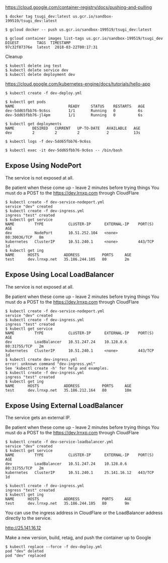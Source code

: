 
https://cloud.google.com/container-registry/docs/pushing-and-pulling

    $ docker tag tsugi_dev:latest us.gcr.io/sandbox-199519/tsugi_dev:latest

    $ gcloud docker -- push us.gcr.io/sandbox-199519/tsugi_dev:latest

    $ gcloud container images list-tags us.gcr.io/sandbox-199519/tsugi_dev
    DIGEST        TAGS  TIMESTAMP
    97c32f87376e  latest  2018-03-22T00:17:31

Cleanup

    $ kubectl delete ing test
    $ kubectl delete service dev
    $ kubectl delete deployment dev

https://cloud.google.com/kubernetes-engine/docs/tutorials/hello-app

    $ kubectl create -f dev-deploy.yml

    $ kubectl get pods
    NAME                        READY     STATUS    RESTARTS   AGE
    dev-5dd65fbb76-9c6ss        1/1       Running   0          6s
    dev-5dd65fbb76-jl4pm        1/1       Running   0          6s

    $ kubectl get deployments
    NAME        DESIRED   CURRENT   UP-TO-DATE   AVAILABLE   AGE
    dev         2         2         2            2           13s

    $ kubectl logs -f dev-5dd65fbb76-9c6ss

    $ kubectl exec -it dev-5dd65fbb76-9c6ss -- /bin/bash

Expose Using NodePort
---------------------

The service is not exposed at all.

Be patient when these come up - leave 2 minutes before trying things
You must do a POST to the https://dev.lrnxp.com through CloudFlare

    $ kubectl create -f dev-service-nodeport.yml 
    service "dev" created
    $ kubectl create -f dev-ingress.yml 
    ingress "test" created
    $ kubectl get service
    NAME         TYPE           CLUSTER-IP      EXTERNAL-IP    PORT(S)        AGE
    dev          NodePort       10.51.252.104   <none>         80:30036/TCP   8m
    kubernetes   ClusterIP      10.51.240.1     <none>         443/TCP        1d
    $ kubectl get ing
    NAME      HOSTS           ADDRESS          PORTS     AGE
    test      dev.lrnxp.net   35.186.244.105   80        2m

Expose Using Local LoadBalancer
-------------------------------

The service is not exposed at all.

Be patient when these come up - leave 2 minutes before trying things
You must do a POST to the https://dev.lrnxp.com through CloudFlare

    $ kubectl create -f dev-service-nodeport.yml 
    service "dev" created
    $ kubectl create -f dev-ingress.yml 
    ingress "test" created
    $ kubectl get service
    NAME         TYPE           CLUSTER-IP      EXTERNAL-IP    PORT(S)        AGE
    dev          LoadBalancer   10.51.247.24    10.128.0.6     80:31755/TCP   2m
    kubernetes   ClusterIP      10.51.240.1     <none>         443/TCP        1d
    $ kubectl create dev-ingress.yml 
    error: unknown command "dev-ingress.yml"
    See 'kubectl create -h' for help and examples.
    $ kubectl create -f dev-ingress.yml 
    ingress "test" created
    $ kubectl get ing
    NAME      HOSTS           ADDRESS          PORTS     AGE
    test      dev.lrnxp.net   35.186.212.164   80        10m

Expose Using External LoadBalancer
----------------------------------

The service gets an external IP.

Be patient when these come up - leave 2 minutes before trying things
You must do a POST to the https://dev.lrnxp.com through CloudFlare

    $ kubectl create -f dev-service-loadbalancer.yml 
    service "dev" created
    $ kubectl get service
    NAME         TYPE           CLUSTER-IP      EXTERNAL-IP    PORT(S)        AGE
    dev          LoadBalancer   10.51.247.24    10.128.0.6     80:31755/TCP   2m
    kubernetes   ClusterIP      10.51.240.1     25.141.16.12   443/TCP        1d

    $ kubectl create -f dev-ingress.yml 
    ingress "test" created
    $ kubectl get ing
    NAME      HOSTS           ADDRESS          PORTS     AGE
    test      dev.lrnxp.net   35.186.244.105   80        9m

You can use the ingress address in CloudFlare or the LoadBalancer address directly 
to the service.

http://25.141.16.12

Make a new version, build, retag, and push the container up to Google

    $ kubectl replace --force -f dev-deploy.yml
    pod "dev" deleted
    pod "dev" replaced

